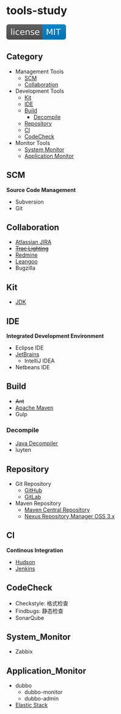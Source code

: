 # tools-study

[![License](svg/license-MIT-blue.svg)](LICENSE)


## Category

- Management Tools
  - [SCM](#scm)
  - [Collaboration](#collaboration)
- Development Tools
  - [Kit](#kit)
  - [IDE](#ide)
  - [Build](#build)
    - [Decompile](#decompile)
  - [Repository](#repository)
  - [CI](#ci)
  - [CodeCheck](#codecheck)
- Monitor Tools
  - [System Monitor](#system_monitor)
  - [Application Monitor](#application_monitor)


## SCM
**Source Code Management**

- Subversion
- Git


## Collaboration

- [Atlassian JIRA](https://www.atlassian.com/software/jira)
- [~~Trac Lighting~~](https://trac.edgewall.org/)
- [Redmine](collaboration/redmine/Redmine.md)
- [Leangoo](https://www.leangoo.com/)
- Bugzilla


## Kit

- [JDK](kit/JDK.md)


## IDE
**Integrated Development Environment**

- Eclipse IDE
- [JetBrains](https://www.jetbrains.com/)
  - IntelliJ IDEA
- Netbeans IDE


## Build

- ~~Ant~~
- [Apache Maven](build/maven/Maven.md)
- Gulp


### Decompile

- [Java Decompiler](http://jd.benow.ca/)
- luyten


## Repository

- Git Repository
  - [GitHub](https://github.com/shawn0915)
  - [GitLab](repository/gitlab/GitLab.md)
- Maven Repository
  - [Maven Central Repository](http://mvnrepository.com/repos/central)
  - [Nexus Repository Manager OSS 3.x](repository/nexus/Nexus.md)


## CI
**Continous Integration**

- [Hudson](ci/Hudson.md)
- [Jenkins](ci/jenkins/Jenkins.md)


## CodeCheck

- Checkstyle: 格式检查
- Findbugs: 静态检查
- SonarQube

## System_Monitor

- Zabbix


## Application_Monitor

- dubbo
  - dubbo-monitor
  - dubbo-admin
- [Elastic Stack](https://github.com/shawn0915/linux-study/blob/master/devOps/elk/README.md)

